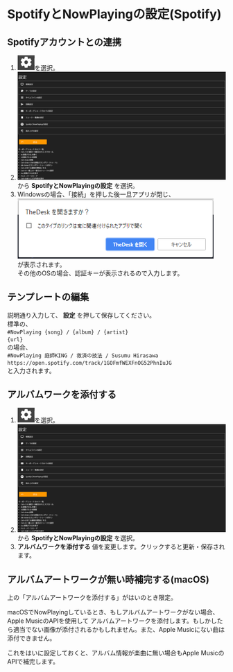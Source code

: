 # SpotifyとNowPlayingの設定(Spotify)

## Spotifyアカウントとの連携

1. ![settings1](https://raw.githubusercontent.com/cutls/TheDeskDocs/master/media/settings1.png)を選択。
1. ![settings2](https://raw.githubusercontent.com/cutls/TheDeskDocs/master/media/settings2.png)から __SpotifyとNowPlayingの設定__ を選択。
1. Windowsの場合、「接続」を押した後一旦アプリが閉じ、  
![account7](https://raw.githubusercontent.com/cutls/TheDeskDocs/master/media/account7.png)  
が表示されます。  
その他のOSの場合、認証キーが表示されるので入力します。

## テンプレートの編集
説明通り入力して、 __設定__ を押して保存してください。  
標準の、  
`#NowPlaying {song} / {album} / {artist}`  
`{url}`  
の場合、  
`#NowPlaying 庭師KING / 救済の技法 / Susumu Hirasawa`  
`https://open.spotify.com/track/1GOFmfWEXFnOG52PhnIuJG`  
と入力されます。

## アルバムワークを添付する
1. ![settings1](https://raw.githubusercontent.com/cutls/TheDeskDocs/master/media/settings1.png)を選択。
1. ![settings2](https://raw.githubusercontent.com/cutls/TheDeskDocs/master/media/settings2.png)から __SpotifyとNowPlayingの設定__ を選択。
1.  __アルバムワークを添付する__ 値を変更します。クリックすると更新・保存されます。

## アルバムアートワークが無い時補完する(macOS)
上の「アルバムアートワークを添付する」がはいのとき限定。

macOSでNowPlayingしているとき、もしアルバムアートワークがない場合、Apple MusicのAPIを使用して
アルバムアートワークを添付します。もしかしたら適当でない画像が添付されるかもしれません。また、Apple Musicにない曲は添付できません。

これをはいに設定しておくと、アルバム情報が楽曲に無い場合もApple MusicのAPIで補完します。